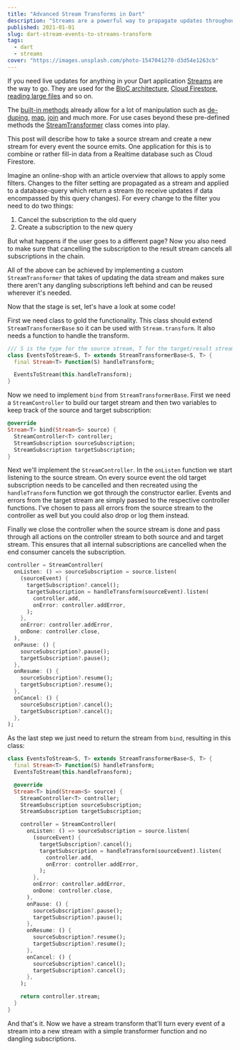 ```yaml
---
title: "Advanced Stream Transforms in Dart"
description: "Streams are a powerful way to propagate updates throughout an application. This post explains how to create a stream from every event of an input stream without leaving any dangling subscriptions."
published: 2021-01-01
slug: dart-stream-events-to-streams-transform
tags:
  - dart
  - streams
cover: "https://images.unsplash.com/photo-1547041270-d3d54e1263cb"
---
```


If you need live updates for anything in your Dart application [Streams](https://api.dart.dev/stable/2.8.4/dart-async/Stream-class.html) are the way to go. They are used for the [BloC architecture](https://pub.dev/packages/bloc), [Cloud Firestore](https://pub.dev/packages/cloud_firestore#usage), [reading large files](https://api.dart.dev/stable/2.8.4/dart-io/File-class.html) and so on.

The [built-in methods](https://api.dart.dev/stable/2.8.4/dart-async/Stream-class.html#instance-methods) already allow for a lot of manipulation such as [de-duping](https://api.dart.dev/stable/2.8.4/dart-async/Stream/distinct.html), [map](https://api.dart.dev/stable/2.8.4/dart-async/Stream/map.html), [join](https://api.dart.dev/stable/2.8.4/dart-async/Stream/join.html) and much more. For use cases beyond these pre-defined methods the [StreamTransformer](https://api.dart.dev/stable/2.8.4/dart-async/StreamTransformer-class.html) class comes into play.

This post will describe how to take a source stream and create a new stream for every event the source emits. One application for this is to combine or rather fill-in data from a Realtime database such as Cloud Firestore.

Imagine an online-shop with an article overview that allows to apply some filters. Changes to the filter setting are propagated as a stream and applied to a database-query which return a stream (to receive updates if data encompassed by this query changes). For every change to the filter you need to do two things:

1. Cancel the subscription to the old query
2. Create a subscription to the new query

But what happens if the user goes to a different page? Now you also need to make sure that cancelling the subscription to the result stream cancels all subscriptions in the chain.

All of the above can be achieved by implementing a custom `StreamTransformer` that takes of updating the data stream and makes sure there aren't any dangling subscriptions left behind and can be reused wherever it's needed.

Now that the stage is set, let's have a look at some code!

First we need class to gold the functionality. This class should extend `StreamTransformerBase` so it can be used with `Stream.transform`. It also needs a function to handle the transform.

```dart
/// S is the type for the source stream, T for the target/result stream
class EventsToStream<S, T> extends StreamTransformerBase<S, T> {
  final Stream<T> Function(S) handleTransform;

  EventsToStream(this.handleTransform);
}
```

Now we need to implement `bind` from `StreamTransformerBase`. First we need a `StreamController` to build our target stream and then two variables to keep track of the source and target subscription:

```dart
@override
Stream<T> bind(Stream<S> source) {
  StreamController<T> controller;
  StreamSubscription sourceSubscription;
  StreamSubscription targetSubscription;
}
```

Next we'll implement the `StreamController`. In the `onListen` function we start listening to the source stream. On every source event the old target subscription needs to be cancelled and then recreated using the `handleTransform` function we got through the constructor earlier. Events and errors from the target stream are simply passed to the respective controller functions. I've chosen to pass all errors from the source stream to the controller as well but you could also drop or log them instead.

Finally we close the controller when the source stream is done and pass through all actions on the controller stream to both source and and target stream. This ensures that all internal subscriptions are cancelled when the end consumer cancels the subscription.

```dart
controller = StreamController(
  onListen: () => sourceSubscription = source.listen(
    (sourceEvent) {
      targetSubscription?.cancel();
      targetSubscription = handleTransform(sourceEvent).listen(
        controller.add,
        onError: controller.addError,
      );
    },
    onError: controller.addError,
    onDone: controller.close,
  ),
  onPause: () {
    sourceSubscription?.pause();
    targetSubscription?.pause();
  },
  onResume: () {
    sourceSubscription?.resume();
    targetSubscription?.resume();
  },
  onCancel: () {
    sourceSubscription?.cancel();
    targetSubscription?.cancel();
  },
);
```

As the last step we just need to return the stream from `bind`, resulting in this class:

```dart
class EventsToStream<S, T> extends StreamTransformerBase<S, T> {
  final Stream<T> Function(S) handleTransform;
  EventsToStream(this.handleTransform);

  @override
  Stream<T> bind(Stream<S> source) {
    StreamController<T> controller;
    StreamSubscription sourceSubscription;
    StreamSubscription targetSubscription;

    controller = StreamController(
      onListen: () => sourceSubscription = source.listen(
        (sourceEvent) {
          targetSubscription?.cancel();
          targetSubscription = handleTransform(sourceEvent).listen(
            controller.add,
            onError: controller.addError,
          );
        },
        onError: controller.addError,
        onDone: controller.close,
      ),
      onPause: () {
        sourceSubscription?.pause();
        targetSubscription?.pause();
      },
      onResume: () {
        sourceSubscription?.resume();
        targetSubscription?.resume();
      },
      onCancel: () {
        sourceSubscription?.cancel();
        targetSubscription?.cancel();
      },
    );

    return controller.stream;
  }
}
```

And that's it. Now we have a stream transform that'll turn every event of a stream into a new stream with a simple transformer function and no dangling subscriptions.
